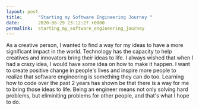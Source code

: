 ```yaml
---
layout: post
title:      "Starting my Software Engineering Journey "
date:       2020-06-29 23:12:27 +0000
permalink:  starting_my_software_engineering_journey
---
```



As a creative person, I wanted to find a way for my ideas to have a more significant impact in the world. Technology has the capacity to help creatives and innovators bring their ideas to life. I always wished that when I had a crazy idea, I would have some idea on how to make it happen. I want to create positive change in people's lives and inspire more people to realize that software engineering is something they can do too. Learning how to code over the past 2 years has shown be that there is a way for me to bring those ideas to life. Being an engineer means not only solving hard problems, but eliminiting problems for other people, and that's what I hope to do. 


